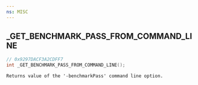 ```yaml
---
ns: MISC
---
```

## _GET_BENCHMARK_PASS_FROM_COMMAND_LINE

```c
// 0x9297DACF3A2CDFF7
int _GET_BENCHMARK_PASS_FROM_COMMAND_LINE();
```

```
Returns value of the '-benchmarkPass' command line option.
```


